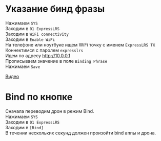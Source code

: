# Указание бинд фразы
Нажимаем `SYS`  
Заходим в `01 ExpressLRS`  
Заходим в `WiFi connectivity`  
Заходим в `Enable WiFi`  
На телефоне или ноутбуке ищем WiFi точку с именем `ExpressLRS TX`   
Коннектимся с паролем `expresslrs`  
Идем по адресу http://10.0.0.1  
Прописываем значение в поле `Binding Phrase`  
Нажимаем `Save`  

[Видео](SetBindPhraseOverWiFi.mp4)

# Bind по кнопке
Сначала переводим дрон в режим Bind.  
Нажимаем `SYS`  
Заходим в `01 ExpressLRS`  
Заходим в `[Bind]`  
В течении нескольких секунд должен произойти bind аппы и дрона.



